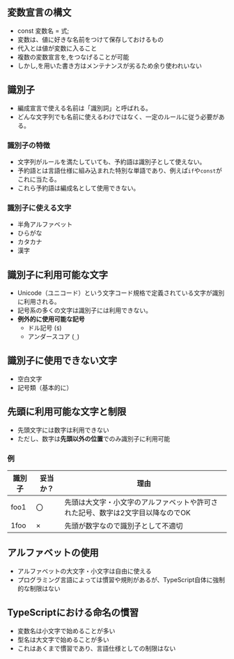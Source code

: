 ## 変数宣言の構文
- const 変数名 = 式;
- 変数は、値に好きな名前をつけて保存しておけるもの
- 代入とは値が変数に入ること
- 複数の変数宣言を,をつなげることが可能 
- しかし,を用いた書き方はメンテナンスが劣るため余り使われいない

## 識別子
- 編成宣言で使える名前は「識別詞」と呼ばれる。
- どんな文字列でも名前に使えるわけではなく、一定のルールに従う必要がある。

### 識別子の特徴
- 文字列がルールを満たしていても、予約語は識別子として使えない。
- 予約語とは言語仕様に組み込まれた特別な単語であり、例えば`if`や`const`がこれに当たる。
- これら予約語は編成名として使用できない。

### 識別子に使える文字
- 半角アルファベット
- ひらがな
- カタカナ
- 漢字
## 識別子に利用可能な文字

- Unicode（ユニコード）という文字コード規格で定義されている文字が識別に利用される。
- 記号系の多くの文字は識別子には利用できない。
- **例外的に使用可能な記号**
  - ドル記号 (`$`)
  - アンダースコア (`_`)

## 識別子に使用できない文字

- 空白文字
- 記号類（基本的に）

## 先頭に利用可能な文字と制限

- 先頭文字には数字は利用できない
- ただし、数字は**先頭以外の位置**でのみ識別子に利用可能

### 例

| 識別子 | 妥当か？ | 理由 |
|-|-|-|
| foo1 | 〇 | 先頭は大文字・小文字のアルファベットや許可された記号、数字は2文字目以降なのでOK |
| 1foo | × | 先頭が数字なので識別子として不適切 |

## アルファベットの使用

- アルファベットの大文字・小文字は自由に使える
- プログラミング言語によっては慣習や規則があるが、TypeScript自体に強制的な制限はない

## TypeScriptにおける命名の慣習

- 変数名は小文字で始めることが多い
- 型名は大文字で始めることが多い
- これはあくまで慣習であり、言語仕様としての制限はない

